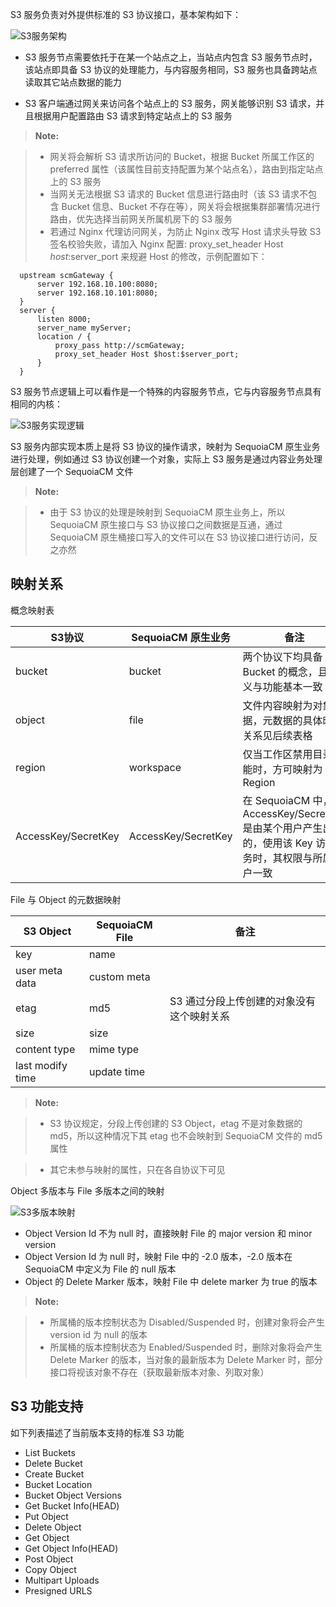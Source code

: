 S3 服务负责对外提供标准的 S3 协议接口，基本架构如下：

![S3服务架构][s3_server_arch]

- S3 服务节点需要依托于在某一个站点之上，当站点内包含 S3 服务节点时，该站点即具备 S3 协议的处理能力，与内容服务相同，S3 服务也具备跨站点读取其它站点数据的能力

- S3 客户端通过网关来访问各个站点上的 S3 服务，网关能够识别 S3 请求，并且根据用户配置路由 S3 请求到特定站点上的 S3 服务


> **Note:**

> * 网关将会解析 S3 请求所访问的 Bucket，根据 Bucket 所属工作区的 preferred 属性（该属性目前支持配置为某个站点名），路由到指定站点上的 S3 服务
> * 当网关无法根据 S3 请求的 Bucket 信息进行路由时（该 S3 请求不包含 Bucket 信息、Bucket 不存在等），网关将会根据集群部署情况进行路由，优先选择当前网关所属机房下的 S3 服务
> * 若通过 Nginx 代理访问网关，为防止 Nginx 改写 Host 请求头导致 S3 签名校验失败，请加入 Nginx 配置: proxy_set_header Host $host:$server_port 来规避 Host 的修改，示例配置如下：
    
``` 
  upstream scmGateway {
      server 192.168.10.100:8080;
      server 192.168.10.101:8080;
  }
  server {
      listen 8000;
      server_name myServer;
      location / {
          proxy_pass http://scmGateway;
          proxy_set_header Host $host:$server_port;
      }
  }
```
   


S3 服务节点逻辑上可以看作是一个特殊的内容服务节点，它与内容服务节点具有相同的内核：

![S3服务实现逻辑][s3_server_logic]

S3 服务内部实现本质上是将 S3 协议的操作请求，映射为 SequoiaCM 原生业务进行处理，例如通过 S3 协议创建一个对象，实际上 S3 服务是通过内容业务处理层创建了一个 SequoiaCM 文件

> **Note:**

> * 由于 S3 协议的处理是映射到 SequoiaCM 原生业务上，所以 SequoiaCM 原生接口与 S3 协议接口之间数据是互通，通过 SequoiaCM 原生桶接口写入的文件可以在 S3 协议接口进行访问，反之亦然


映射关系
----

概念映射表

|S3协议    |SequoiaCM 原生业务     |备注|
|----------|-----------------------|----|
|bucket    |bucket                 |两个协议下均具备 Bucket 的概念，且含义与功能基本一致|
|object    |file                   |文件内容映射为对象数据，元数据的具体映射关系见后续表格|
|region    |workspace              |仅当工作区禁用目录功能时，方可映射为 Region|
|AccessKey/SecretKey|AccessKey/SecretKey|在 SequoiaCM 中，AccessKey/SecretKey 是由某个用户产生出来的，使用该 Key 访问业务时，其权限与所属用户一致|

File 与 Object 的元数据映射

|S3 Object |SequoiaCM File         | 备注 |
|----------|-----------------------|------|
|key       |name                   ||
|user meta data|custom meta   ||
|etag      | md5 |  S3 通过分段上传创建的对象没有这个映射关系|
|size      |size||
|content type | mime type||
|last modify time|update time||

> **Note:**

> * S3 协议规定，分段上传创建的 S3 Object，etag 不是对象数据的 md5，所以这种情况下其 etag 也不会映射到 SequoiaCM 文件的 md5 属性

> * 其它未参与映射的属性，只在各自协议下可见

Object 多版本与 File 多版本之间的映射

![S3多版本映射][s3_version_mapping]

- Object Version Id 不为 null 时，直接映射 File 的 major version 和 minor version
- Object Version Id 为 null 时，映射 File 中的 -2.0 版本，-2.0 版本在 SequoiaCM 中定义为 File 的 null 版本
- Object 的 Delete Marker 版本，映射 File 中 delete marker 为 true 的版本

> **Note:**

> *  所属桶的版本控制状态为 Disabled/Suspended 时，创建对象将会产生 version id 为 null 的版本
> *  所属桶的版本控制状态为 Enabled/Suspended 时，删除对象将会产生 Delete Marker 的版本，当对象的最新版本为 Delete Marker 时，部分接口将视该对象不存在（获取最新版本对象、列取对象）

S3 功能支持
----
如下列表描述了当前版本支持的标准 S3 功能

- List Buckets
- Delete Bucket
- Create Bucket
- Bucket Location
- Bucket Object Versions
- Get Bucket Info(HEAD)
- Put Object
- Delete Object
- Get Object
- Get Object Info(HEAD)
- Post Object
- Copy Object
- Multipart Uploads
- Presigned URLS

[s3_server_arch]:Architecture/Microservice/s3_server.png
[s3_server_logic]:Architecture/Microservice/s3_server_logic.png
[s3_version_mapping]:Architecture/Microservice/s3_version_mapping.png
